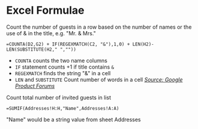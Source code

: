 Excel Formulae
==============


Count the number of guests in a row based on the number of names or the use of & in the title, e.g. "Mr. & Mrs."

	=COUNTA(D2,G2) + IF(REGEXMATCH(C2, "&"),1,0) + LEN(H2)-LEN(SUBSTITUTE(H2," ",""))
    
- `COUNTA` counts the two name columns
- `IF` statement counts +1 if title contains `&`
- `REGEXMATCH` finds the string "&" in a cell
- `LEN` and `SUBSTITUTE` Count number of words in a cell [*Source: Google Product Forums*](http://productforums.google.com/d/msg/docs/PUkTBR_Bm30/iv-0UC1-DsAJ)

Count total number of invited guests in list 

	=SUMIF(Addresses!H:H,"Name",Addresses!A:A)
    
"Name" would be a string value from sheet Addresses